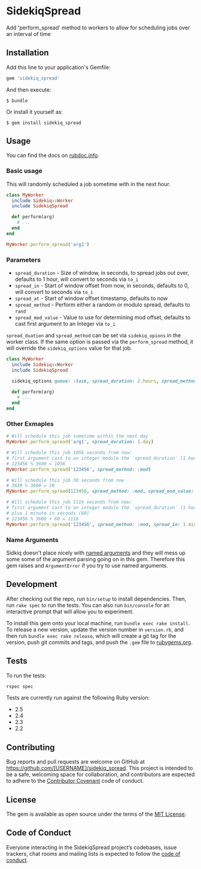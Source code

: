 # SidekiqSpread

Add 'perform_spread' method to workers to allow for scheduling jobs over an interval of time

## Installation

Add this line to your application's Gemfile:

```ruby
gem 'sidekiq_spread'
```

And then execute:

    $ bundle

Or install it yourself as:

    $ gem install sidekiq_spread

## Usage

You can find the docs on [rubdoc.info](https://www.rubydoc.info/github/Latermedia/sidekiq_spread/master).

### Basic usage

This will randomly scheduled a job sometime with in the next hour.

```ruby
class MyWorker
  include Sidekiq::Worker
  include SidekiqSpread

  def perform(arg)
    # ...
  end
end

MyWorker.perform_spread('arg1')
```

### Parameters

* `spread_duration` - Size of window, in seconds, to spread jobs out over, defaults to 1 hour, will convert to seconds via `to_i`
* `spread_in` - Start of window offset from now, in seconds, defaults to 0, will convert to seconds via `to_i`
* `spread_at` - Start of window offset timestamp, defaults to now
* `spread_method` - Perform either a random or modulo spread, defaults to `rand`
* `spread_mod_value` - Value to use for determining mod offset, defaults to cast first argument to an Integer via `to_i`


`spread_duation` and `spread_method` can be set via `sidekiq_opions` in the worker class. If the same option is passed via the `perform_spread` method, it will override the `sidekiq_options` value for that job.

```ruby
class MyWorker
  include Sidekiq::Worker
  include SidekiqSpread

  sidekiq_options queue: :task, spread_duration: 2.hours, spread_method: :mod

  def perform(arg)
    # ...
  end
end
```

### Other Exmaples

```ruby
# Will schedule this job sometime within the next day
MyWorker.perform_spread('arg1', spread_duration: 1.day)

# Will schedule this job 1056 seconds from now:
# first argument cast to an integer modulo the `spread_duration` (1 hour) in seconds (3600)
# 123456 % 3600 = 1056
MyWorker.perform_spread('123456', spread_method: :mod)

# Will schedule this job 30 seconds from now
# 3630 % 3600 = 30
MyWorker.perform_spread(123456, spread_method: :mod, spread_mod_value: 3630)

# Will schedule this job 1116 seconds from now:
# first argument cast to an integer modulo the `spread_duration` (1 hour) in seconds (3600),
# plus 1 minute in seconds (60)
# 123456 % 3600 + 60 = 1116
MyWorker.perform_spread('123456', spread_method: :mod, spread_in: 1.minute)
```

### Name Arguments

Sidkiq doesn't place nicely with [named arguments](https://github.com/mperham/sidekiq/wiki/Best-Practices) and they will mess up some some of the argument parsing going on in this gem. Therefore this gem raises and `ArgumentError` if you try to use named arguments.

## Development

After checking out the repo, run `bin/setup` to install dependencies. Then, run `rake spec` to run the tests. You can also run `bin/console` for an interactive prompt that will allow you to experiment.

To install this gem onto your local machine, run `bundle exec rake install`. To release a new version, update the version number in `version.rb`, and then run `bundle exec rake release`, which will create a git tag for the version, push git commits and tags, and push the `.gem` file to [rubygems.org](https://rubygems.org).

## Tests

To run the tests:

```bash
rspec spec
```

Tests are currently run against the following Ruby version:
- 2.5
- 2.4
- 2.3
- 2.2

## Contributing

Bug reports and pull requests are welcome on GitHub at https://github.com/[USERNAME]/sidekiq_spread. This project is intended to be a safe, welcoming space for collaboration, and contributors are expected to adhere to the [Contributor Covenant](http://contributor-covenant.org) code of conduct.

## License

The gem is available as open source under the terms of the [MIT License](https://opensource.org/licenses/MIT).

## Code of Conduct

Everyone interacting in the SidekiqSpread project’s codebases, issue trackers, chat rooms and mailing lists is expected to follow the [code of conduct](https://github.com/[USERNAME]/sidekiq_spread/blob/master/CODE_OF_CONDUCT.md).
